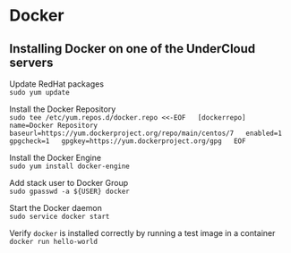 # Docker


## Installing Docker on one of the UnderCloud servers  

Update RedHat packages  
`sudo yum update`  

Install the Docker Repository  
`sudo tee /etc/yum.repos.d/docker.repo <<-EOF  
[dockerrepo]  
name=Docker Repository  
baseurl=https://yum.dockerproject.org/repo/main/centos/7  
enabled=1  
gpgcheck=1  
gpgkey=https://yum.dockerproject.org/gpg  
EOF`  

Install the Docker Engine  
`sudo yum install docker-engine`  

Add stack user to Docker Group  
`sudo gpasswd -a ${USER} docker`

Start the Docker daemon  
`sudo service docker start`  

Verify `docker` is installed correctly by running a test image in a container  
`docker run hello-world`  
